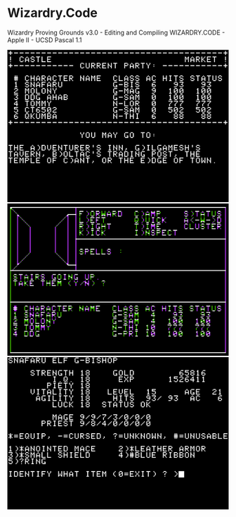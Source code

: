 # Wizardry.Code
Wizardry Proving Grounds v3.0 - Editing and Compiling WIZARDRY.CODE - Apple II - UCSD Pascal 1.1

<img src="resources/castle-market-party-01.png" alt="Castle Market"/>
<img src="resources/maze-entrance-party-01.png" alt="Maze Entrance"/>
<img src="resources/bishop-identify-01.png" alt="Bishop Identify"/>
